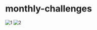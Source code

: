 # monthly-challenges


![1](https://user-images.githubusercontent.com/83283144/124484584-373f6a80-ddc9-11eb-9793-ea17beb58b69.JPG)
![2](https://user-images.githubusercontent.com/83283144/124484590-39092e00-ddc9-11eb-8059-0f43f6ae0938.JPG)
